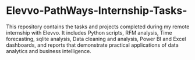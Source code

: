 # Elevvo-PathWays-Internship-Tasks-
This repository contains the tasks and projects completed during my remote internship with Elevvo. It includes Python scripts, RFM analysis, Time forecasting, sqlite analysis, Data cleaning and analysis, Power BI and Excel dashboards, and reports that demonstrate practical applications of data analytics and business intelligence.
